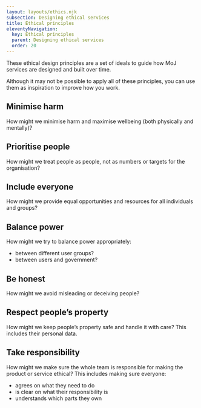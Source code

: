 ```yaml
---
layout: layouts/ethics.njk
subsection: Designing ethical services
title: Ethical principles
eleventyNavigation:
  key: Ethical principles
  parent: Designing ethical services
  order: 20
---
```


These ethical design principles are a set of ideals to guide how MoJ services are designed and built over time. 

Although it may not be possible to apply all of these principles, you can use them as inspiration to improve how you work.

## Minimise harm
How might we minimise harm and maximise wellbeing (both physically and mentally)?

## Prioritise people
How might we treat people as people, not as numbers or targets for the organisation?

## Include everyone
How might we provide equal opportunities and resources for all individuals and groups?

## Balance power
How might we try to balance power appropriately:

- between different user groups?
- between users and government?

## Be honest
How might we avoid misleading or deceiving people?

## Respect people’s property
How might we keep people’s property safe and handle it with care? This includes their personal data.

## Take responsibility
How might we make sure the whole team is responsible for making the product or service ethical? This includes making sure everyone:

- agrees on what they need to do
- is clear on what their responsibility is
- understands which parts they own
